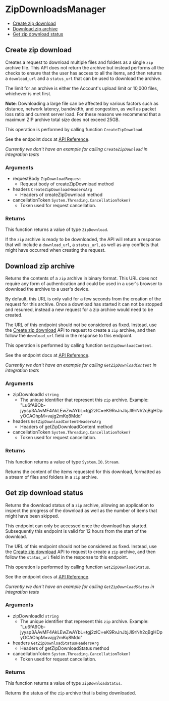 # ZipDownloadsManager


- [Create zip download](#create-zip-download)
- [Download zip archive](#download-zip-archive)
- [Get zip download status](#get-zip-download-status)

## Create zip download

Creates a request to download multiple files and folders as a single `zip`
archive file. This API does not return the archive but instead performs all
the checks to ensure that the user has access to all the items, and then
returns a `download_url` and a `status_url` that can be used to download the
archive.

The limit for an archive is either the Account's upload limit or
10,000 files, whichever is met first.

**Note**: Downloading a large file can be
affected by various
factors such as distance, network latency,
bandwidth, and congestion, as well as packet loss
ratio and current server load.
For these reasons we recommend that a maximum ZIP archive
total size does not exceed 25GB.

This operation is performed by calling function `CreateZipDownload`.

See the endpoint docs at
[API Reference](https://developer.box.com/reference/post-zip-downloads/).

*Currently we don't have an example for calling `CreateZipDownload` in integration tests*

### Arguments

- requestBody `ZipDownloadRequest`
  - Request body of createZipDownload method
- headers `CreateZipDownloadHeadersArg`
  - Headers of createZipDownload method
- cancellationToken `System.Threading.CancellationToken?`
  - Token used for request cancellation.


### Returns

This function returns a value of type `ZipDownload`.

If the `zip` archive is ready to be downloaded, the API will return a
response that will include a `download_url`, a `status_url`, as well as
any conflicts that might have occurred when creating the request.


## Download zip archive

Returns the contents of a `zip` archive in binary format. This URL does not
require any form of authentication and could be used in a user's browser to
download the archive to a user's device.

By default, this URL is only valid for a few seconds from the creation of
the request for this archive. Once a download has started it can not be
stopped and resumed, instead a new request for a zip archive would need to
be created.

The URL of this endpoint should not be considered as fixed. Instead, use
the [Create zip download](e://post_zip_downloads) API to request to create a
`zip` archive, and then follow the `download_url` field in the response to
this endpoint.

This operation is performed by calling function `GetZipDownloadContent`.

See the endpoint docs at
[API Reference](https://developer.box.com/reference/get-zip-downloads-id-content/).

*Currently we don't have an example for calling `GetZipDownloadContent` in integration tests*

### Arguments

- zipDownloadId `string`
  - The unique identifier that represent this `zip` archive. Example: "Lu6fA9Ob-jyysp3AAvMF4AkLEwZwAYbL=tgj2zIC=eK9RvJnJbjJl9rNh2qBgHDpyOCAOhpM=vajg2mKq8Mdd"
- headers `GetZipDownloadContentHeadersArg`
  - Headers of getZipDownloadContent method
- cancellationToken `System.Threading.CancellationToken?`
  - Token used for request cancellation.


### Returns

This function returns a value of type `System.IO.Stream`.

Returns the content of the items requested for this download, formatted as
a stream of files and folders in a `zip` archive.


## Get zip download status

Returns the download status of a `zip` archive, allowing an application to
inspect the progress of the download as well as the number of items that
might have been skipped.

This endpoint can only be accessed once the download has started.
Subsequently this endpoint is valid for 12 hours from the start of the
download.

The URL of this endpoint should not be considered as fixed. Instead, use
the [Create zip download](e://post_zip_downloads) API to request to create a
`zip` archive, and then follow the `status_url` field in the response to
this endpoint.

This operation is performed by calling function `GetZipDownloadStatus`.

See the endpoint docs at
[API Reference](https://developer.box.com/reference/get-zip-downloads-id-status/).

*Currently we don't have an example for calling `GetZipDownloadStatus` in integration tests*

### Arguments

- zipDownloadId `string`
  - The unique identifier that represent this `zip` archive. Example: "Lu6fA9Ob-jyysp3AAvMF4AkLEwZwAYbL=tgj2zIC=eK9RvJnJbjJl9rNh2qBgHDpyOCAOhpM=vajg2mKq8Mdd"
- headers `GetZipDownloadStatusHeadersArg`
  - Headers of getZipDownloadStatus method
- cancellationToken `System.Threading.CancellationToken?`
  - Token used for request cancellation.


### Returns

This function returns a value of type `ZipDownloadStatus`.

Returns the status of the `zip` archive that is being downloaded.


